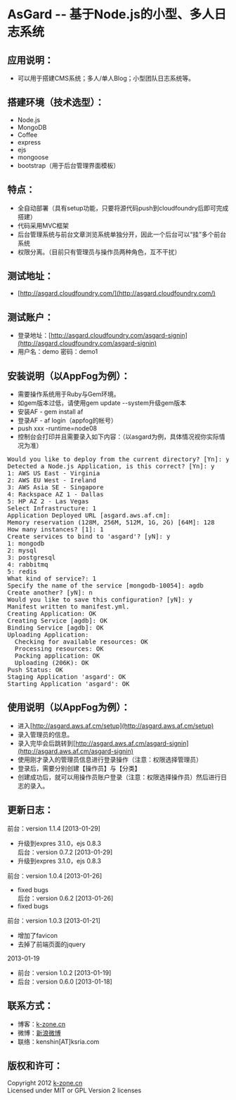 AsGard -- 基于Node.js的小型、多人日志系统
======

## 应用说明：  
* 可以用于搭建CMS系统；多人/单人Blog；小型团队日志系统等。

## 搭建环境（技术选型）：  
* Node.js
* MongoDB
* Coffee
* express
* ejs
* mongoose
* bootstrap（用于后台管理界面模板）

## 特点：  
* 全自动部署（具有setup功能，只要将源代码push到cloudfoundry后即可完成搭建）
* 代码采用MVC框架
* 后台管理系统与前台文章浏览系统单独分开，因此一个后台可以“挂”多个前台系统
* 权限分离。（目前只有管理员与操作员两种角色，互不干扰）

## 测试地址：  
* [http://asgard.cloudfoundry.com/](http://asgard.cloudfoundry.com/)

## 测试账户：  
* 登录地址：[http://asgard.cloudfoundry.com/asgard-signin](http://asgard.cloudfoundry.com/asgard-signin)
* 用户名：demo    密码：demo1

## 安装说明（以AppFog为例）：  
* 需要操作系统用于Ruby与Gem环境。
* 如gem版本过低，请使用gem update --system升级gem版本
* 安装AF - gem install af
* 登录AF - af login（appfog的帐号）
* push xxx -runtime=node08
* 控制台会打印并且需要录入如下内容：（以asgard为例，具体情况视你实际情况为准）
<pre>
Would you like to deploy from the current directory? [Yn]: y
Detected a Node.js Application, is this correct? [Yn]: y
1: AWS US East - Virginia
2: AWS EU West - Ireland
3: AWS Asia SE - Singapore
4: Rackspace AZ 1 - Dallas
5: HP AZ 2 - Las Vegas
Select Infrastructure: 1
Application Deployed URL [asgard.aws.af.cm]:
Memory reservation (128M, 256M, 512M, 1G, 2G) [64M]: 128
How many instances? [1]: 1
Create services to bind to 'asgard'? [yN]: y
1: mongodb
2: mysql
3: postgresql
4: rabbitmq
5: redis
What kind of service?: 1
Specify the name of the service [mongodb-10054]: agdb
Create another? [yN]: n
Would you like to save this configuration? [yN]: y
Manifest written to manifest.yml.
Creating Application: OK
Creating Service [agdb]: OK
Binding Service [agdb]: OK
Uploading Application:
  Checking for available resources: OK
  Processing resources: OK
  Packing application: OK
  Uploading (206K): OK
Push Status: OK
Staging Application 'asgard': OK
Starting Application 'asgard': OK
</pre>

## 使用说明（以AppFog为例）：  
* 进入[http://asgard.aws.af.cm/setup](http://asgard.aws.af.cm/setup)
* 录入管理员的信息。
* 录入完毕会后跳转到[http://asgard.aws.af.cm/asgard-signin](http://asgard.aws.af.cm/asgard-signin)
* 使用刚才录入的管理员信息进行登录操作（注意：权限选择管理员）
* 登录后，需要分别创建【操作员】与【分类】
* 创建成功后，就可以用操作员账户登录（注意：权限选择操作员）然后进行日志的录入。

## 更新日志：
前台：version 1.1.4 [2013-01-29]
* 升级到expres 3.1.0，ejs 0.8.3  
后台：version 0.7.2 [2013-01-29]
* 升级到expres 3.1.0，ejs 0.8.3  

前台：version 1.0.4 [2013-01-26]
* fixed bugs  
后台：version 0.6.2 [2013-01-26]
* fixed bugs  

前台：version 1.0.3 [2013-01-21]
* 增加了favicon
* 去掉了前端页面的jquery

2013-01-19
* 前台：version 1.0.2 [2013-01-19]
* 后台：version 0.6.0 [2013-01-18]

## 联系方式：
* 博客：[k-zone.cn](http://www.k-zone.cn/zblog)
* 微博：[新浪微博](http://weibo.com/23784148)
* 联络：kenshin[AT]ksria.com

## 版权和许可：
Copyright 2012 [k-zone.cn](http://www.k-zone.cn/zblog)  
Licensed under MIT or GPL Version 2 licenses